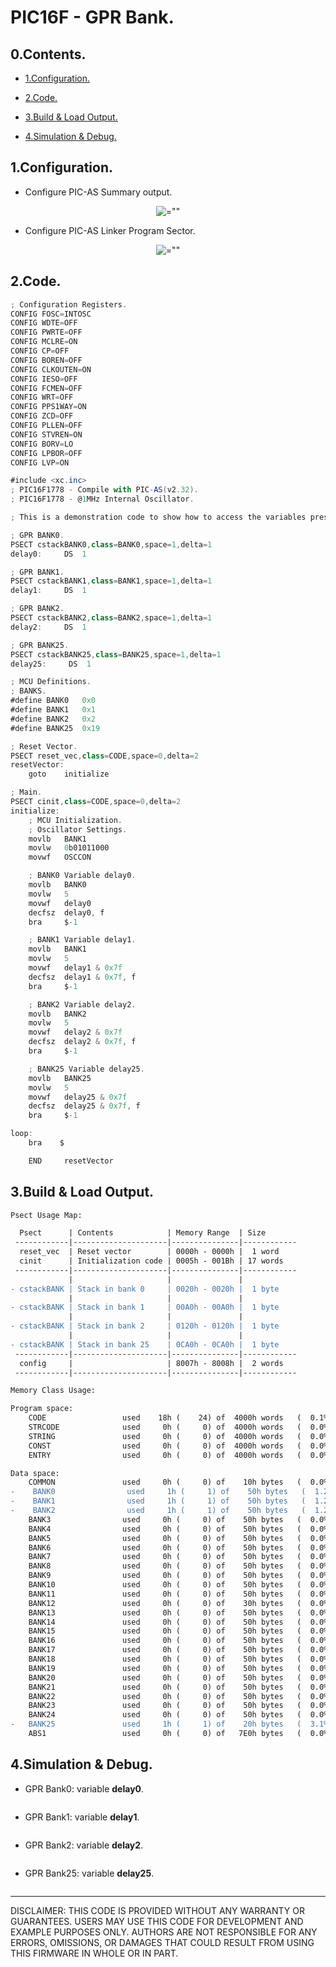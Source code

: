 # PIC16F - GPR Bank.

## 0.Contents.

- [1.Configuration.](#1configuration)

- [2.Code.](#2code)

- [3.Build & Load Output.](#3build--load-output)

- [4.Simulation & Debug.](#4simulation--debug)

## 1.Configuration.

- Configure PIC-AS Summary output.

<p align="center"><img alt=="" src="./pics/picas-00.png"></p>

- Configure PIC-AS Linker Program Sector.

<p align="center"><img alt=="" src="./pics/picas-01.png"></p>

## 2.Code.

```as
; Configuration Registers.
CONFIG FOSC=INTOSC
CONFIG WDTE=OFF
CONFIG PWRTE=OFF
CONFIG MCLRE=ON
CONFIG CP=OFF
CONFIG BOREN=OFF
CONFIG CLKOUTEN=ON
CONFIG IESO=OFF
CONFIG FCMEN=OFF
CONFIG WRT=OFF
CONFIG PPS1WAY=ON
CONFIG ZCD=OFF
CONFIG PLLEN=OFF
CONFIG STVREN=ON
CONFIG BORV=LO
CONFIG LPBOR=OFF
CONFIG LVP=ON

#include <xc.inc>
; PIC16F1778 - Compile with PIC-AS(v2.32).
; PIC16F1778 - @1MHz Internal Oscillator.

; This is a demonstration code to show how to access the variables present in the different GPR Bank memories.

; GPR BANK0.
PSECT cstackBANK0,class=BANK0,space=1,delta=1
delay0:	    DS  1

; GPR BANK1.
PSECT cstackBANK1,class=BANK1,space=1,delta=1
delay1:	    DS  1

; GPR BANK2.
PSECT cstackBANK2,class=BANK2,space=1,delta=1
delay2:	    DS  1

; GPR BANK25.
PSECT cstackBANK25,class=BANK25,space=1,delta=1
delay25:     DS  1

; MCU Definitions.
; BANKS.
#define	BANK0   0x0
#define	BANK1   0x1
#define	BANK2   0x2
#define	BANK25  0x19

; Reset Vector.
PSECT reset_vec,class=CODE,space=0,delta=2
resetVector:
    goto    initialize

; Main.
PSECT cinit,class=CODE,space=0,delta=2
initialize:
    ; MCU Initialization.
    ; Oscillator Settings.
    movlb   BANK1
    movlw   0b01011000
    movwf   OSCCON

    ; BANK0 Variable delay0.
    movlb   BANK0
    movlw   5
    movwf   delay0
    decfsz  delay0, f
    bra	    $-1

    ; BANK1 Variable delay1.
    movlb   BANK1
    movlw   5
    movwf   delay1 & 0x7f
    decfsz  delay1 & 0x7f, f
    bra	    $-1

    ; BANK2 Variable delay2.
    movlb   BANK2
    movlw   5
    movwf   delay2 & 0x7f
    decfsz  delay2 & 0x7f, f
    bra	    $-1

    ; BANK25 Variable delay25.
    movlb   BANK25
    movlw   5
    movwf   delay25 & 0x7f
    decfsz  delay25 & 0x7f, f
    bra	    $-1

loop:
    bra    $

    END	    resetVector
```

## 3.Build & Load Output.

```diff
Psect Usage Map:

  Psect      | Contents            | Memory Range  | Size
 ------------|---------------------|---------------|------------
  reset_vec  | Reset vector        | 0000h - 0000h |  1 word
  cinit      | Initialization code | 0005h - 001Bh | 17 words
 ------------|---------------------|---------------|------------
             |                     |               |
- cstackBANK | Stack in bank 0     | 0020h - 0020h |  1 byte
             |                     |               |
- cstackBANK | Stack in bank 1     | 00A0h - 00A0h |  1 byte
             |                     |               |
- cstackBANK | Stack in bank 2     | 0120h - 0120h |  1 byte
             |                     |               |
- cstackBANK | Stack in bank 25    | 0CA0h - 0CA0h |  1 byte
 ------------|---------------------|---------------|------------
  config     |                     | 8007h - 8008h |  2 words
 ------------|---------------------|---------------|------------

Memory Class Usage:

Program space:
    CODE                 used    18h (    24) of  4000h words   (  0.1%)
    STRCODE              used     0h (     0) of  4000h words   (  0.0%)
    STRING               used     0h (     0) of  4000h words   (  0.0%)
    CONST                used     0h (     0) of  4000h words   (  0.0%)
    ENTRY                used     0h (     0) of  4000h words   (  0.0%)

Data space:
    COMMON               used     0h (     0) of    10h bytes   (  0.0%)
-    BANK0                used     1h (     1) of    50h bytes   (  1.2%)
-    BANK1                used     1h (     1) of    50h bytes   (  1.2%)
-    BANK2                used     1h (     1) of    50h bytes   (  1.2%)
    BANK3                used     0h (     0) of    50h bytes   (  0.0%)
    BANK4                used     0h (     0) of    50h bytes   (  0.0%)
    BANK5                used     0h (     0) of    50h bytes   (  0.0%)
    BANK6                used     0h (     0) of    50h bytes   (  0.0%)
    BANK7                used     0h (     0) of    50h bytes   (  0.0%)
    BANK8                used     0h (     0) of    50h bytes   (  0.0%)
    BANK9                used     0h (     0) of    50h bytes   (  0.0%)
    BANK10               used     0h (     0) of    50h bytes   (  0.0%)
    BANK11               used     0h (     0) of    50h bytes   (  0.0%)
    BANK12               used     0h (     0) of    30h bytes   (  0.0%)
    BANK13               used     0h (     0) of    50h bytes   (  0.0%)
    BANK14               used     0h (     0) of    50h bytes   (  0.0%)
    BANK15               used     0h (     0) of    50h bytes   (  0.0%)
    BANK16               used     0h (     0) of    50h bytes   (  0.0%)
    BANK17               used     0h (     0) of    50h bytes   (  0.0%)
    BANK18               used     0h (     0) of    50h bytes   (  0.0%)
    BANK19               used     0h (     0) of    50h bytes   (  0.0%)
    BANK20               used     0h (     0) of    50h bytes   (  0.0%)
    BANK21               used     0h (     0) of    50h bytes   (  0.0%)
    BANK22               used     0h (     0) of    50h bytes   (  0.0%)
    BANK23               used     0h (     0) of    50h bytes   (  0.0%)
    BANK24               used     0h (     0) of    50h bytes   (  0.0%)
-   BANK25               used     1h (     1) of    20h bytes   (  3.1%)
    ABS1                 used     0h (     0) of   7E0h bytes   (  0.0%)
```

## 4.Simulation & Debug.

- GPR Bank0: variable **delay0**.

<p align="center"><img alt="" src="./pics/picas-02.png"></p>

- GPR Bank1: variable **delay1**.

<p align="center"><img alt="" src="./pics/picas-03.png"></p>

- GPR Bank2: variable **delay2**.

<p align="center"><img alt="" src="./pics/picas-04.png"></p>

- GPR Bank25: variable **delay25**.

<p align="center"><img alt="" src="./pics/picas-05.png"></p>

---
DISCLAIMER: THIS CODE IS PROVIDED WITHOUT ANY WARRANTY OR GUARANTEES.
USERS MAY USE THIS CODE FOR DEVELOPMENT AND EXAMPLE PURPOSES ONLY.
AUTHORS ARE NOT RESPONSIBLE FOR ANY ERRORS, OMISSIONS, OR DAMAGES THAT COULD
RESULT FROM USING THIS FIRMWARE IN WHOLE OR IN PART.
